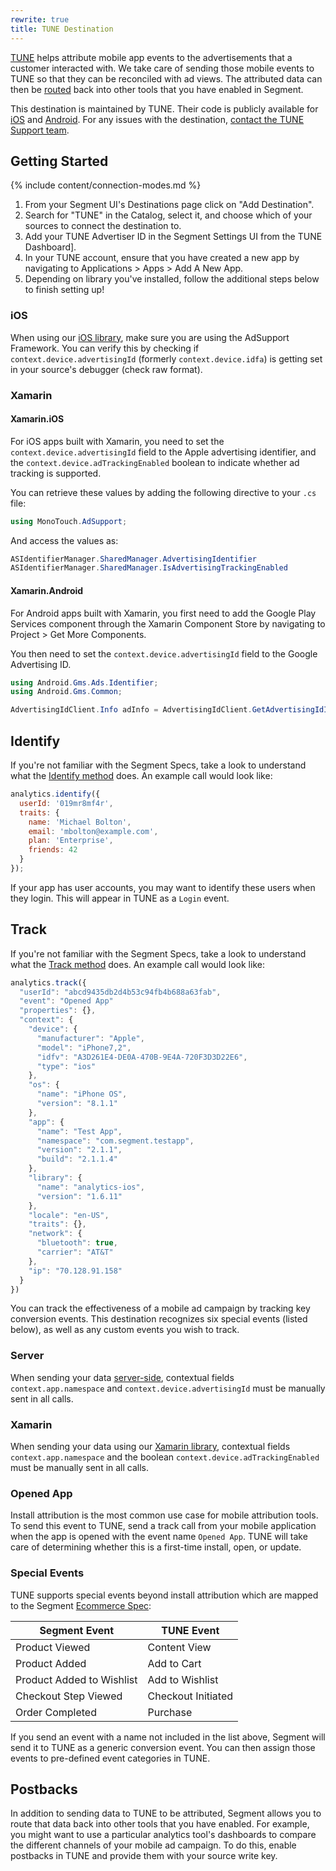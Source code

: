 ```yaml
---
rewrite: true
title: TUNE Destination
---
```


[TUNE](https://www.tune.com/) helps attribute mobile app events to the advertisements that a customer interacted with. We take care of sending those mobile events to TUNE so that they can be reconciled with ad views. The attributed data can then be [routed](#postbacks) back into other tools that you have enabled in Segment.

This destination is maintained by TUNE. Their code is publicly available for [iOS](https://github.com/TuneOSS/segment-integration-ios) and [Android](https://github.com/TuneOSS/segment-integration-android). For any issues with the destination, [contact the TUNE Support team](https://help.tune.com/contact-support/).

## Getting Started

{% include content/connection-modes.md %}

1.  From your Segment UI's Destinations page click on "Add Destination".
2.  Search for "TUNE" in the Catalog, select it, and choose which of your sources to connect the destination to.
3.  Add your TUNE Advertiser ID in the Segment Settings UI from the TUNE Dashboard].
4.  In your TUNE account, ensure that you have created a new app by navigating to Applications > Apps > Add A New App.
5.  Depending on library you've installed, follow the additional steps below to finish setting up!

### iOS

When using our [iOS library](/docs/connections/sources/catalog/libraries/mobile/ios/), make sure you are using the AdSupport Framework. You can verify this by checking if `context.device.advertisingId` (formerly `context.device.idfa`) is getting set in your source's debugger (check raw format).

### Xamarin

#### Xamarin.iOS

For iOS apps built with Xamarin, you need to set the `context.device.advertisingId` field to the Apple advertising identifier, and the `context.device.adTrackingEnabled` boolean to indicate whether ad tracking is supported.

You can retrieve these values by adding the following directive to your `.cs` file:

```csharp
using MonoTouch.AdSupport;
```

And access the values as:

```csharp
ASIdentifierManager.SharedManager.AdvertisingIdentifier
ASIdentifierManager.SharedManager.IsAdvertisingTrackingEnabled
```

#### Xamarin.Android

For Android apps built with Xamarin, you first need to add the Google Play Services component through the Xamarin Component Store by navigating to Project > Get More Components.

You then need to set the `context.device.advertisingId` field to the Google Advertising ID.

```csharp
using Android.Gms.Ads.Identifier;
using Android.Gms.Common;
```

```csharp
AdvertisingIdClient.Info adInfo = AdvertisingIdClient.GetAdvertisingIdInfo(this.ApplicationContext);
```

## Identify

If you're not familiar with the Segment Specs, take a look to understand what the [Identify method](/docs/connections/spec/identify/) does. An example call would look like:

```javascript
analytics.identify({
  userId: '019mr8mf4r',
  traits: {
    name: 'Michael Bolton',
    email: 'mbolton@example.com',
    plan: 'Enterprise',
    friends: 42
  }
});
```

If your app has user accounts, you may want to identify these users when they login. This will appear in TUNE as a `Login` event.

## Track

If you're not familiar with the Segment Specs, take a look to understand what the [Track method](/docs/connections/spec/track/) does. An example call would look like:

```javascript
analytics.track({
  "userId": "abcd9435db2d4b53c94fb4b688a63fab",
  "event": "Opened App"
  "properties": {},
  "context": {
    "device": {
      "manufacturer": "Apple",
      "model": "iPhone7,2",
      "idfv": "A3D261E4-DE0A-470B-9E4A-720F3D3D22E6",
      "type": "ios"
    },
    "os": {
      "name": "iPhone OS",
      "version": "8.1.1"
    },
    "app": {
      "name": "Test App",
      "namespace": "com.segment.testapp",
      "version": "2.1.1",
      "build": "2.1.1.4"
    },
    "library": {
      "name": "analytics-ios",
      "version": "1.6.11"
    },
    "locale": "en-US",
    "traits": {},
    "network": {
      "bluetooth": true,
      "carrier": "AT&T"
    },
    "ip": "70.128.91.158"
  }
})
```

You can track the effectiveness of a mobile ad campaign by tracking key conversion events. This destination recognizes six special events (listed below), as well as any custom events you wish to track.

### Server

When sending your data [server-side](/docs/connections/sources/#server), contextual fields `context.app.namespace` and `context.device.advertisingId` must be manually sent in all calls.

### Xamarin

When sending your data using our [Xamarin library](/docs/connections/sources/catalog/libraries/mobile/xamarin/), contextual fields `context.app.namespace` and the boolean `context.device.adTrackingEnabled` must be manually sent in all calls.

### Opened App

Install attribution is the most common use case for mobile attribution tools. To send this event to TUNE, send a track call from your mobile application when the app is opened with the event name `Opened App`. TUNE will take care of determining whether this is a first-time install, open, or update.


### Special Events

TUNE supports special events beyond install attribution which are mapped to the Segment [Ecommerce Spec](/docs/connections/spec/ecommerce/v2/):

| Segment Event             | TUNE Event         |
|---------------------------|--------------------|
| Product Viewed            | Content View       |
| Product Added             | Add to Cart        |
| Product Added to Wishlist | Add to Wishlist    |
| Checkout Step Viewed      | Checkout Initiated |
| Order Completed           | Purchase           |

If you send an event with a name not included in the list above, Segment will send it to TUNE as a generic conversion event. You can then assign those events to pre-defined event categories in TUNE.


## Postbacks

In addition to sending data to TUNE to be attributed, Segment allows you to route that data back into other tools that you have enabled. For example, you might want to use a particular analytics tool's dashboards to compare the different channels of your mobile ad campaign. To do this, enable postbacks in TUNE and provide them with your source write key.
